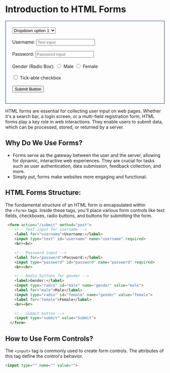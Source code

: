 # Introduction to HTML Forms

<div style="border:2px solid #758EAA; padding:20px;">
	<form action="/submit" method="post">
		 <!-- pop-up list-->
		 <select>
			 <option>Dropdown option 1</option>
			 <option>Dropdown Option 2</option>
		</select>
		<br><br>
		<!-- Text input for username -->
		<label for="username">Username:</label>
		<input type="text" id="username" name="username" placeholder="Text input" required>
		<br><br>
		<!-- Password input -->
		<label for="password">Password:</label>
		<input type="password" id="password" name="password" placeholder="Password input">
		<br><br>
		<!-- Radio buttons for gender -->
		<label>Gender (Radio Box):</label>
		<input type="radio" id="male" name="gender" value="male" required>
		<label for="male">Male</label>
		<input type="radio" id="female" name="gender" value="female">
		<label for="female">Female</label>
		<br><br>
		<!-- check box -->
		<input type="checkbox" id="subscribe" name="subscribe" value="yes">
		<label for="subscribe">Tick-able checkbox</label>
		<br><br>
		<!-- Submit button -->
		<input type="submit" value="Submit Button">
	</form>
</div>

HTML forms are essential for collecting user input on web pages. 
Whether it's a search bar, a login screen, or a multi-field registration form, HTML forms play a key role in web interactions. They enable users to submit data, which can be processed, stored, or returned by a server.

## Why Do We Use Forms?

- Forms serve as the gateway between the user and the server, allowing for dynamic, interactive web experiences. They are crucial for tasks such as user authentication, data submission, feedback collection, and more. 
- Simply put, forms make websites more engaging and functional.

## HTML Forms Structure:

The fundamental structure of an HTML form is encapsulated within the `<form>` tags. 
Inside these tags, you'll place various form controls like text fields, checkboxes, radio buttons, and buttons for submitting the form.

```html
 <form action="/submit" method="post">
    <!-- Text input for username -->
    <label for="username">Username:</label>
    <input type="text" id="username" name="username" required>
    <br><br>

    <!-- Password input -->
    <label for="password">Password:</label>
    <input type="password" id="password" name="password" required>
    <br><br>

    <!-- Radio buttons for gender -->
    <label>Gender:</label>
    <input type="radio" id="male" name="gender" value="male">
    <label for="male">Male</label>
    <input type="radio" id="female" name="gender" value="female">
    <label for="female">Female</label>
    <br><br>

    <!-- Submit button -->
    <input type="submit" value="Submit">
  </form>
```

## How to Use Form Controls?

The `<input>` tag is commonly used to create form controls. The attributes of this tag define the control's behavior.

```html
<input type="" name="" value="">
```


